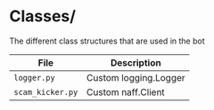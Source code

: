 # Classes/

The different class structures that are used in the bot

| File             | Description           |
| ---------------- | --------------------- |
| `logger.py`      | Custom logging.Logger |
| `scam_kicker.py` | Custom naff.Client    |
